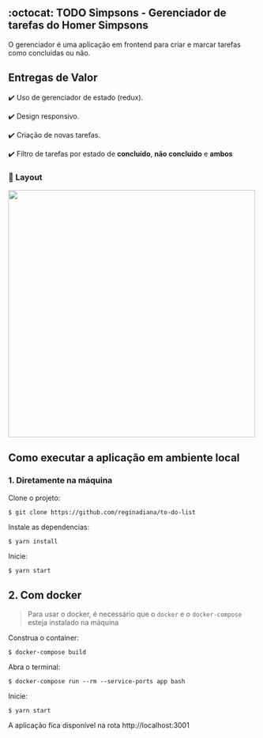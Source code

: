 ## :octocat: TODO Simpsons - Gerenciador de tarefas do Homer Simpsons

O gerenciador é uma aplicação em frontend para criar e marcar tarefas como concluidas ou não. 

## Entregas de Valor 

:heavy_check_mark: Uso de gerenciador de estado (redux).

:heavy_check_mark: Design responsivo.

:heavy_check_mark: Criação de novas tarefas.

:heavy_check_mark: Filtro de tarefas por estado de **concluido**, **não concluido** e **ambos**

### :iphone: Layout 

<img src="https://user-images.githubusercontent.com/46378210/173255670-5a93198e-561f-441a-8c48-311f604014b7.png" width="500"/>

## Como executar a aplicação em ambiente local

### 1. Diretamente na máquina

Clone o projeto:

```bash
$ git clone https://github.com/reginadiana/to-do-list
```

Instale as dependencias:

```
$ yarn install
```

Inicie:

```
$ yarn start
```

## 2. Com docker

> Para usar o docker, é necessário que o `docker` e o `docker-compose` esteja instalado na máquina

Construa o container:
```
$ docker-compose build
```

Abra o terminal:
```
$ docker-compose run --rm --service-ports app bash  
```

Inicie: 

```
$ yarn start
```

A aplicação fica disponível na rota http://localhost:3001
